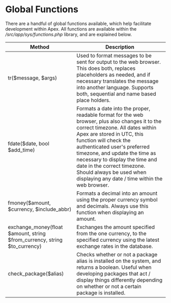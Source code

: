 
# Global Functions

There are a handful of global functions available, which help facilitate development within Apex.  All
functions are available within the */src/app/sys/functions.php* library, and are explained below.


Method | Description
------------- |------------- 
tr($message, $args) | Used to format messages to be sent for output to the web browser.  This does both, replaces placeholders as needed, and if necessary translates the message into another language.  Supports both, sequential and name based place holders.
fdate($date, bool $add_time) | Formats a date into the proper, readable format for the web browser, plus also changes it to the correct timezone.  All dates within Apex are stored in UTC, this function will check the authenticated user's preferred timezone, and update the time as necessary to display the time and date in the correct timezone.  Should always be used when displaying any date / time within the web browser.
fmoney($amount, $currency, $include_abbr) | Formats a decimal into an amount using the proper currency symbol and decimals.  Always use this function when displaying an amount.
exchange_money(float $amount, string $from_currency, string $to_currency) | Exchanges the amount specified from the one currency, to the specified currency using the latest exchange rates in the database.
check_package($alias) | Checks whether or not a package alias is installed on the system, and returns a boolean. Useful when developing packages that act / display things differently depending on whether or not a certain package is installed.


